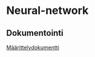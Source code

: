 # Neural-network

## Dokumentointi

[Määrittelydokumentti](https://github.com/alintulu/Neural-network/blob/master/dokumentointi/m%C3%A4%C3%A4rittelydokumentti%20)
